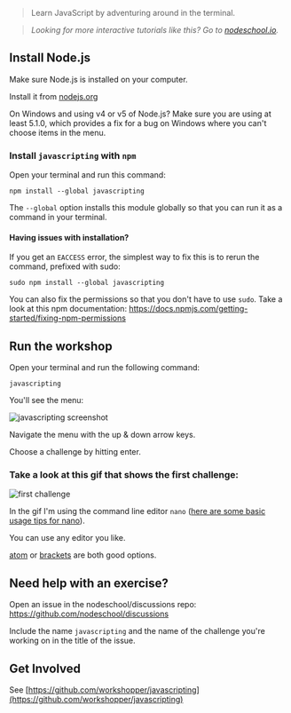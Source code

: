 > Learn JavaScript by adventuring around in the terminal.  

> _Looking for more interactive tutorials like this? Go to [nodeschool.io](http://nodeschool.io)._

## Install Node.js

Make sure Node.js is installed on your computer.

Install it from [nodejs.org](https://nodejs.org/)

On Windows and using v4 or v5 of Node.js? Make sure you are using at least 5.1.0, which provides a fix for a bug on Windows where you can't choose items in the menu.

### Install `javascripting` with `npm`

Open your terminal and run this command:

```
npm install --global javascripting
```

The `--global` option installs this module globally so that you can run it as a command in your terminal.

#### Having issues with installation?

If you get an `EACCESS` error, the simplest way to fix this is to rerun the command, prefixed with sudo:

```
sudo npm install --global javascripting
```

You can also fix the permissions so that you don't have to use `sudo`. Take a look at this npm documentation:
https://docs.npmjs.com/getting-started/fixing-npm-permissions

## Run the workshop

Open your terminal and run the following command:

```
javascripting
```

You'll see the menu:

![javascripting screenshot](screenshot.png)

Navigate the menu with the up & down arrow keys.

Choose a challenge by hitting enter.

### Take a look at this gif that shows the first challenge:

![first challenge](javascripting.gif)

In the gif I'm using the command line editor `nano` ([here are some basic usage tips for nano](https://github.com/sethvincent/dev-envs-book/blob/master/chapters/05-editors.md#nano)).  

You can use any editor you like.

[atom](http://atom.io) or [brackets](http://brackets.io/) are both good options.

## Need help with an exercise?

Open an issue in the nodeschool/discussions repo: https://github.com/nodeschool/discussions

Include the name `javascripting` and the name of the challenge you're working on in the title of the issue.

## Get Involved

See [https://github.com/workshopper/javascripting](https://github.com/workshopper/javascripting)
